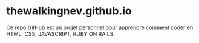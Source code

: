# thewalkingnev.github.io

Ce repo GitHub est un projet personnel pour apprendre comment coder en HTML, CSS, JAVASCRIPT, RUBY ON RAILS.
